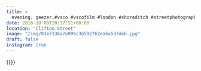```yaml
---
title: >
  evening. geezer.#vsco #vscofilm #london #shoreditch #streetphotography
date: 2016-10-08T20:37:51+00:00
location: "Clifton Street"
image: "/img/83e7336a7e099c3b592762ea6a537deb.jpg"
draft: false
instagram: true
---
```


{{<photo src="/img/83e7336a7e099c3b592762ea6a537deb.jpg">}}
